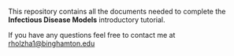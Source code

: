 This repository contains all the documents needed to complete the __Infectious Disease Models__ introductory tutorial.

If you have any questions feel free to contact me at rholzha1@binghamton.edu
